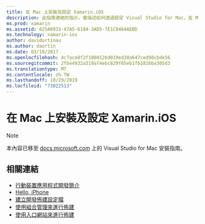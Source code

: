 ```yaml
---
title: 在 Mac 上安裝及設定 Xamarin.iOS
description: 此指南連結的指示，會描述如何透過設定 Visual Studio for Mac，在 Mac 上安裝和設定 Xamarin.iOS。
ms.prod: xamarin
ms.assetid: 625A0933-47A5-6184-3AD5-7E1C8464AEBD
ms.technology: xamarin-ios
author: davidortinau
ms.author: daortin
ms.date: 03/19/2017
ms.openlocfilehash: 4c7ace8f2f1080126d019ed30a647ced98cbde56
ms.sourcegitcommit: 2fbe4932a319af4ebc829f65eb1fb1816ba305d3
ms.translationtype: MT
ms.contentlocale: zh-TW
ms.lasthandoff: 10/29/2019
ms.locfileid: "73022513"
---
```

# <a name="installing-and-configuring-xamarinios-on-a-mac"></a>在 Mac 上安裝及設定 Xamarin.iOS

> [!NOTE]
> 本內容已移至 [docs.microsoft.com](https://docs.microsoft.com/visualstudio/mac/installation) 上的 Visual Studio for Mac 安裝指南。

## <a name="related-links"></a>相關連結

- [行動裝置應用程式開發簡介](~/cross-platform/get-started/introduction-to-mobile-development.md)
- [Hello, iPhone](~/ios/get-started/hello-ios/index.md)
- [建立開發佈建設定檔](https://developer.apple.com/library/ios/#documentation/ToolsLanguages/Conceptual/DevPortalGuide/CreatingandDownloadingDevelopmentProvisioningProfiles/CreatingandDownloadingDevelopmentProvisioningProfiles.html)
- [使用組合管理來進行佈建](https://developer.apple.com/library/ios/#recipes/xcode_help-devices_organizer/articles/provision_device_for_development-generic.html)
- [使用入口網站來進行佈建](https://developer.apple.com/library/ios/#recipes/ProvisioningPortal_Recipes/DownloadingaProvisioningProfile/DownloadingaProvisioningProfile.html)
